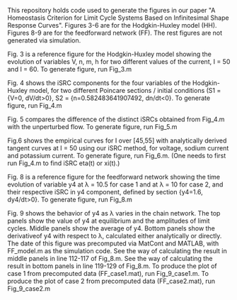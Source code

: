 This repository holds code used to generate the figures in our paper "A Homeostasis Criterion for Limit Cycle Systems Based on Infinitesimal Shape Response Curves".
Figures 3-6 are for the Hodgkin-Huxley model (HH). Figures 8-9 are for the feedforward network (FF). The rest figures are not generated via simulation.

Fig. 3 is a reference figure for the Hodgkin-Huxley model showing the evolution of variables V, n, m, h for two different values of the current, I = 50 and I = 60.
To generate figure, run Fig_3.m

Fig. 4 shows the iSRC components for the four variables of the Hodgkin-Huxley model, for two different Poincare sections / initial conditions (S1 = {V=0, dV/dt>0}, S2 = {n=0.582483641907492, dn/dt<0}. 
To generate figure, run Fig_4.m

Fig. 5 compares the difference of the distinct iSRCs obtained from Fig_4.m with the unperturbed flow.
To generate figure, run Fig_5.m

Fig.6 shows the empirical curves for I over [45,55] with analytically derived tangent curves at I = 50 using our iSRC method, for voltage, sodium current and potassium current.
To generate figure, run Fig_6.m. (One needs to first run Fig_4.m to find iSRC eta(t) or xi(t).)

Fig. 8 is a reference figure for the feedforward network showing the time evolution of variable y4 at λ = 10.5 for case 1 and at λ = 10 for case 2, and their respective iSRC in y4 component, defined by section {y4=1.6, dy4/dt>0}.
To generate figure, run Fig_8.m

Fig. 9 shows the behavior of y4 as λ varies in the chain network. 
The top panels show the value of y4 at equilibrium and the amplitudes of limit cycles. Middle panels show the average of y4. Bottom panels show the derivativeof y4 with respect to λ, calculated either analytically or directly.
The date of this figure was precomputed via MatCont and MATLAB, with FF_model.m as the simulation code.
See the way of calculating the result in middle panels in line 112-117 of Fig_8.m.
See the way of calculating the result in bottom panels in line 119-129 of Fig_8.m.
To produce the plot of case 1 from precomputed data (FF_case1.mat), run Fig_9_case1.m.
To produce the plot of case 2 from precomputed data (FF_case2.mat), run Fig_9_case2.m
